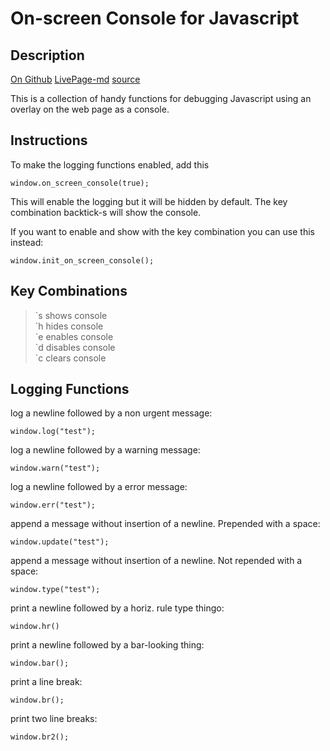 # On-screen Console for Javascript

## Description

[On Github](https://github.com/Jeff-Russ/onscreen-console_js)
[LivePage-md](http://www.jeffruss.com/?gh=Jeff-Russ/onscreen-console_js/master/README)
[source](https://raw.githubusercontent.com/Jeff-Russ/onscreen-console_js/master/oscon.js)

This is a collection of handy functions for debugging Javascript using an overlay
on the web page as a console. 

## Instructions 

To make the logging functions enabled, add this

    window.on_screen_console(true);

This will enable the logging but it will be hidden by default. The key combination
backtick-s will show the console. 

If you want to enable and show with the key combination you can use this instead:

    window.init_on_screen_console();
    
## Key Combinations

>\`s shows console  
>\`h hides console  
>\`e enables console  
>\`d disables console  
>\`c clears console  

## Logging Functions

log a newline followed by a non urgent message:

    window.log("test");

log a newline followed by a warning message:

    window.warn("test");

log a newline followed by a error message:

    window.err("test"); 

append a message without insertion of a newline. Prepended with a space:

    window.update("test"); 

append a message without insertion of a newline. Not repended with a space:

    window.type("test");

print a newline followed by a horiz. rule type thingo:

    window.hr()

print a newline followed by a bar-looking thing:

    window.bar();

print a line break:

    window.br();

print two line breaks:

    window.br2();
